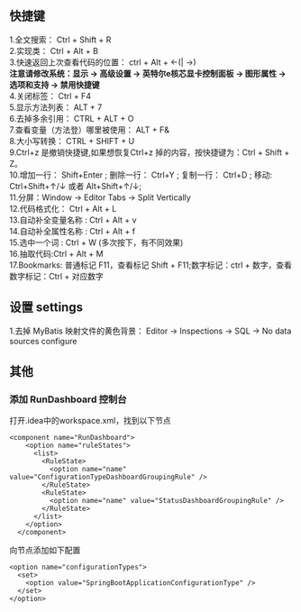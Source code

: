 ## 快捷键  
1.全文搜索： Ctrl + Shift + R  
2.实现类： Ctrl + Alt + B  
3.快速返回上次查看代码的位置： ctrl + Alt + <-(| ->)  
**注意请修改系统：显示 -> 高级设置 -> 英特尔e核芯显卡控制面板 -> 图形属性 -> 选项和支持 -> 禁用快捷键**  
4.关闭标签： Ctrl + F4  
5.显示方法列表： ALT + 7  
6.去掉多余引用： CTRL + ALT + O  
7.查看变量（方法登）哪里被使用： ALT + F&   
8.大小写转换： CTRL + SHIFT + U  
9.Ctrl+z 是撤销快捷键,如果想恢复Ctrl+z 掉的内容，按快捷键为：Ctrl + Shift + Z。  
10.增加一行： Shift+Enter ; 删除一行： Ctrl+Y ; 复制一行： Ctrl+D ; 移动: Ctrl+Shift+↑/↓  或者  Alt+Shift+↑/↓;  
11.分屏：Window -> Editor Tabs -> Split Vertically  
12.代码格式化： Ctrl + Alt + L  
13.自动补全变量名称 : Ctrl + Alt + v  
14.自动补全属性名称 : Ctrl + Alt + f  
15.选中一个词 : Ctrl + W (多次按下，有不同效果)  
16.抽取代码:Ctrl + Alt + M    
17.Bookmarks: 普通标记 F11，查看标记 Shift + F11;数字标记：ctrl + 数字，查看数字标记：Ctrl + 对应数字

## 设置 settings  
1.去掉 MyBatis 映射文件的黄色背景： Editor -> Inspections -> SQL -> No data sources configure  

## 其他
### 添加 RunDashboard 控制台
打开.idea中的workspace.xml，找到以下节点  
```
<component name="RunDashboard">
    <option name="ruleStates">
      <list>
        <RuleState>
          <option name="name" value="ConfigurationTypeDashboardGroupingRule" />
        </RuleState>
        <RuleState>
          <option name="name" value="StatusDashboardGroupingRule" />
        </RuleState>
      </list>
    </option>
  </component>
```  
向节点添加如下配置  
```
<option name="configurationTypes">
  <set>
    <option value="SpringBootApplicationConfigurationType" />
  </set>
</option>
```


